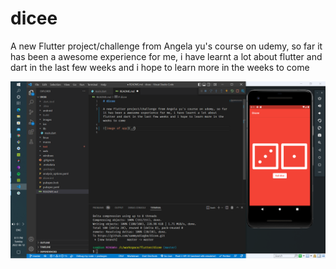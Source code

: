 # dicee

A new Flutter project/challenge from Angela yu's course on udemy, so far it has been a awesome experience for me, i have learnt a lot about flutter and dart in the last few weeks and i hope to learn more in the weeks to come

![image of app](./dicee_app.PNG)
